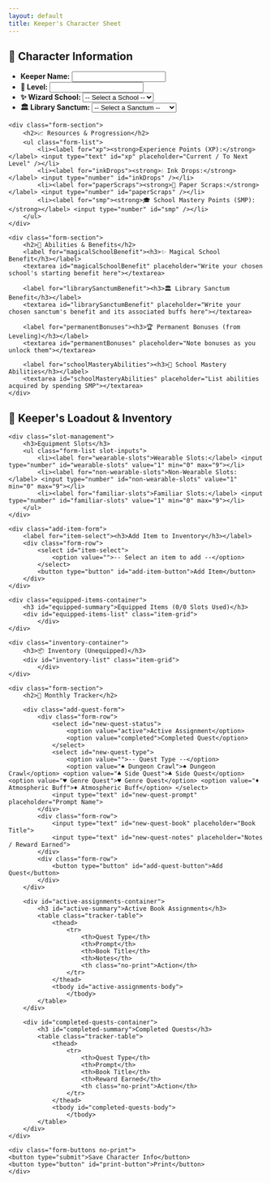 ```yaml
---
layout: default
title: Keeper's Character Sheet
---
```


<form id="character-sheet">
    <div class="form-section">
        <h2>👤 Character Information</h2>
        <ul class="form-list">
            <li><label for="keeperName"><strong>Keeper Name:</strong></label> <input type="text" id="keeperName" /></li>
            <li><label for="level"><strong>🌟 Level:</strong></label> <input type="number" id="level" /></li>
            <li>
                <label for="wizardSchool"><strong>✨ Wizard School:</strong></label>
                <select id="wizardSchool">
                    <option value="">-- Select a School --</option>
                    <option value="Abjuration">Abjuration</option> <option value="Divination">Divination</option> <option value="Evocation">Evocation</option> <option value="Enchantment">Enchantment</option> <option value="Conjuration">Conjuration</option> <option value="Transmutation">Transmutation</option> </select>
            </li>
            <li>
                <label for="librarySanctum"><strong>🏛️ Library Sanctum:</strong></label>
                <select id="librarySanctum">
                    <option value="">-- Select a Sanctum --</option>
                    <option value="The Spire of Whispers">The Spire of Whispers</option> <option value="The Verdant Athenaeum">The Verdant Athenaeum</option> <option value="The Sunken Archives">The Sunken Archives</option> </select>
            </li>
        </ul>
    </div>

    <div class="form-section">
        <h2>📈 Resources & Progression</h2>
        <ul class="form-list">
            <li><label for="xp"><strong>Experience Points (XP):</strong></label> <input type="text" id="xp" placeholder="Current / To Next Level" /></li>
            <li><label for="inkDrops"><strong>💧 Ink Drops:</strong></label> <input type="number" id="inkDrops" /></li>
            <li><label for="paperScraps"><strong>📄 Paper Scraps:</strong></label> <input type="number" id="paperScraps" /></li>
            <li><label for="smp"><strong>🎓 School Mastery Points (SMP):</strong></label> <input type="number" id="smp" /></li>
        </ul>
    </div>

    <div class="form-section">
        <h2>🔮 Abilities & Benefits</h2>
        <label for="magicalSchoolBenefit"><h3>✨ Magical School Benefit</h3></label>
        <textarea id="magicalSchoolBenefit" placeholder="Write your chosen school's starting benefit here"></textarea>

        <label for="librarySanctumBenefit"><h3>🏛️ Library Sanctum Benefit</h3></label>
        <textarea id="librarySanctumBenefit" placeholder="Write your chosen sanctum's benefit and its associated buffs here"></textarea>

        <label for="permanentBonuses"><h3>🏆 Permanent Bonuses (from Leveling)</h3></label>
        <textarea id="permanentBonuses" placeholder="Note bonuses as you unlock them"></textarea>

        <label for="schoolMasteryAbilities"><h3>🧙 School Mastery Abilities</h3></label>
        <textarea id="schoolMasteryAbilities" placeholder="List abilities acquired by spending SMP"></textarea>
    </div>
    
<div class="form-section">
    <h2>🎒 Keeper's Loadout & Inventory</h2>

    <div class="slot-management">
        <h3>Equipment Slots</h3>
        <ul class="form-list slot-inputs">
            <li><label for="wearable-slots">Wearable Slots:</label> <input type="number" id="wearable-slots" value="1" min="0" max="9"></li>
            <li><label for="non-wearable-slots">Non-Wearable Slots:</label> <input type="number" id="non-wearable-slots" value="1" min="0" max="9"></li>
            <li><label for="familiar-slots">Familiar Slots:</label> <input type="number" id="familiar-slots" value="1" min="0" max="9"></li>
        </ul>
    </div>

    <div class="add-item-form">
        <label for="item-select"><h3>Add Item to Inventory</h3></label>
        <div class="form-row">
            <select id="item-select">
                <option value="">-- Select an item to add --</option>
            </select>
            <button type="button" id="add-item-button">Add Item</button>
        </div>
    </div>

    <div class="equipped-items-container">
        <h3 id="equipped-summary">Equipped Items (0/0 Slots Used)</h3>
        <div id="equipped-items-list" class="item-grid">
            </div>
    </div>

    <div class="inventory-container">
        <h3>📦 Inventory (Unequipped)</h3>
        <div id="inventory-list" class="item-grid">
            </div>
    </div>
</div>

    <div class="form-section">
        <h2>📅 Monthly Tracker</h2>

        <div class="add-quest-form">
            <div class="form-row">
                <select id="new-quest-status">
                    <option value="active">Active Assignment</option>
                    <option value="completed">Completed Quest</option>
                </select>
                <select id="new-quest-type">
                    <option value="">-- Quest Type --</option>
                    <option value="♠ Dungeon Crawl">♠ Dungeon Crawl</option> <option value="♣ Side Quest">♣ Side Quest</option> <option value="♥ Genre Quest">♥ Genre Quest</option> <option value="♦ Atmospheric Buff">♦ Atmospheric Buff</option> </select>
                <input type="text" id="new-quest-prompt" placeholder="Prompt Name">
            </div>
            <div class="form-row">
                <input type="text" id="new-quest-book" placeholder="Book Title">
                <input type="text" id="new-quest-notes" placeholder="Notes / Reward Earned">
            </div>
            <div class="form-row">
                <button type="button" id="add-quest-button">Add Quest</button>
            </div>
        </div>

        <div id="active-assignments-container">
            <h3 id="active-summary">Active Book Assignments</h3>
            <table class="tracker-table">
                <thead>
                    <tr>
                        <th>Quest Type</th>
                        <th>Prompt</th>
                        <th>Book Title</th>
                        <th>Notes</th>
                        <th class="no-print">Action</th>
                    </tr>
                </thead>
                <tbody id="active-assignments-body">
                    </tbody>
            </table>
        </div>

        <div id="completed-quests-container">
            <h3 id="completed-summary">Completed Quests</h3>
            <table class="tracker-table">
                <thead>
                    <tr>
                        <th>Quest Type</th>
                        <th>Prompt</th>
                        <th>Book Title</th>
                        <th>Reward Earned</th>
                        <th class="no-print">Action</th>
                    </tr>
                </thead>
                <tbody id="completed-quests-body">
                    </tbody>
            </table>
        </div>
    </div>

    <div class="form-buttons no-print">
    <button type="submit">Save Character Info</button>
    <button type="button" id="print-button">Print</button>
    </div>
</form>